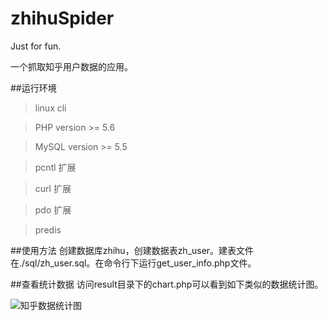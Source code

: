 # zhihuSpider
Just for fun.

一个抓取知乎用户数据的应用。

##运行环境

> linux cli

> PHP version >= 5.6

> MySQL version >= 5.5

> pcntl 扩展

> curl 扩展

> pdo 扩展 

> predis

##使用方法
创建数据库zhihu，创建数据表zh_user。建表文件在./sql/zh_user.sql。在命令行下运行get_user_info.php文件。

##查看统计数据
访问result目录下的chart.php可以看到如下类似的数据统计图。

![知乎数据统计图](http://7u2eqw.com1.z0.glb.clouddn.com/知乎数据统计图.png)
